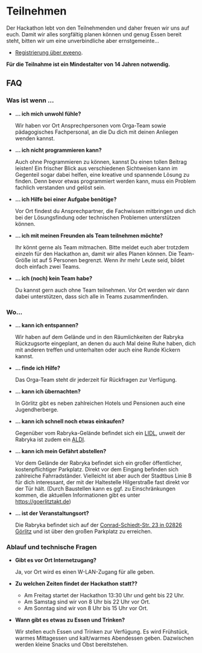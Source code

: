 # Teilnehmen

Der Hackathon lebt von den Teilnehmenden und daher freuen wir uns auf euch. Damit wir alles sorgfältig planen können und
genug Essen bereit steht, bitten wir um eine unverbindliche aber ernstgemeinte...

-   [Registrierung über eveeno](https://eveeno.com/hackathon-goerlitz-2022).

**Für die Teilnahme ist ein Mindestalter von 14 Jahren notwendig.**

## FAQ

### Was ist wenn ...

-   **... ich mich unwohl fühle?**

    Wir haben vor Ort Ansprechpersonen vom Orga-Team sowie pädagogisches Fachpersonal, an die Du dich mit deinen
    Anliegen wenden kannst.

-   **... ich nicht programmieren kann?**

    Auch ohne Programmieren zu können, kannst Du einen tollen Beitrag leisten! Ein frischer Blick aus verschiedenen
    Sichtweisen kann im Gegenteil sogar dabei helfen, eine kreative und spannende Lösung zu finden. Denn bevor etwas
    programmiert werden kann, muss ein Problem fachlich verstanden und gelöst sein.

-   **... ich Hilfe bei einer Aufgabe benötige?**

    Vor Ort findest du Ansprechpartner, die Fachwissen mitbringen und dich bei der Lösungsfindung oder technischen
    Problemen unterstützen können.

-   **... ich mit meinen Freunden als Team teilnehmen möchte?**

    Ihr könnt gerne als Team mitmachen. Bitte meldet euch aber trotzdem einzeln für den Hackathon an, damit wir alles
    Planen können. Die Team-Größe ist auf 5 Personen begrenzt. Wenn ihr mehr Leute seid, bildet doch einfach zwei Teams.

-   **... ich (noch) kein Team habe?**

    Du kannst gern auch ohne Team teilnehmen. Vor Ort werden wir dann dabei unterstützen, dass sich alle in Teams
    zusammenfinden.

### Wo...

-   **... kann ich entspannen?**

    Wir haben auf dem Gelände und in den Räumlichkeiten der Rabryka Rückzugsorte eingeplant, an denen du auch Mal deine
    Ruhe haben, dich mit anderen treffen und unterhalten oder auch eine Runde Kickern kannst.

-   **... finde ich Hilfe?**

    Das Orga-Team steht dir jederzeit für Rückfragen zur Verfügung.

-   **... kann ich übernachten?**

    In Görlitz gibt es neben zahlreichen Hotels und Pensionen auch eine Jugendherberge.

-   **... kann ich schnell noch etwas einkaufen?**

    Gegenüber vom Rabryka-Gelände befindet sich ein [LIDL](https://goo.gl/maps/pBauoQtLMvWnByTk8), unweit der Rabryka
    ist zudem ein [ALDI](https://goo.gl/maps/7Yiwjy3PtMr51tuv8).

-   **... kann ich mein Gefährt abstellen?**

    Vor dem Gelände der Rabryka befindet sich ein großer öffentlicher, kostenpflichtiger Parkplatz. Direkt vor dem
    Eingang befinden sich zahlreiche Fahrradständer. Vielleicht ist aber auch der Stadtbus Linie B für dich interessant,
    der mit der Haltestelle Hilgerstraße fast direkt vor der Tür hält. (Durch Baustellen kann es ggf. zu Einschränkungen
    kommen, die aktuellen Informationen gibt es unter https://goerlitztakt.de)

-   **... ist der Veranstaltungsort?**

    Die Rabryka befindet sich auf der [Conrad-Schiedt-Str. 23 in 02826 Görlitz](https://goo.gl/maps/CU2gbomRQHLbSC4x8)
    und ist über den großen Parkplatz zu erreichen.

### Ablauf und technische Fragen

-   **Gibt es vor Ort Internetzugang?**

    Ja, vor Ort wird es einen W-LAN-Zugang für alle geben.

-   **Zu welchen Zeiten findet der Hackathon statt??**

    -   Am Freitag startet der Hackathon 13:30 Uhr und geht bis 22 Uhr.
    -   Am Samstag sind wir von 8 Uhr bis 22 Uhr vor Ort.
    -   Am Sonntag sind wir von 8 Uhr bis 15 Uhr vor Ort.

-   **Wann gibt es etwas zu Essen und Trinken?**

    Wir stellen euch Essen und Trinken zur Verfügung. Es wird Frühstück, warmes Mittagessen und kalt/warmes Abendessen
    geben. Dazwischen werden kleine Snacks und Obst bereitstehen.
